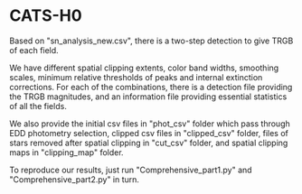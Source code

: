 # CATS-H0

Based on "sn_analysis_new.csv", there is a two-step detection to give TRGB of each field.

We have different spatial clipping extents, color band widths, smoothing scales, minimum relative thresholds of peaks and internal extinction corrections. For each of the combinations, there is a detection file providing the TRGB magnitudes, and an information file providing essential statistics of all the fields.

We also provide the initial csv files in "phot_csv" folder which pass through EDD photometry selection, clipped csv files in "clipped_csv" folder, files of stars removed after spatial clipping in "cut_csv" folder, and spatial clipping maps in "clipping_map" folder.

To reproduce our results, just run "Comprehensive_part1.py" and "Comprehensive_part2.py" in turn.
